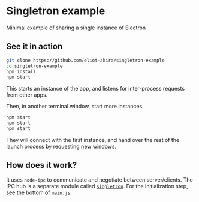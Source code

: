 
# Singletron example

Minimal example of sharing a single instance of Electron

## See it in action

```bash
git clone https://github.com/eliot-akira/singletron-example
cd singletron-example
npm install
npm start
```

This starts an instance of the app, and listens for inter-process requests from other apps.

Then, in another terminal window, start more instances.

```bash
npm start
npm start
npm start
```

They will connect with the first instance, and hand over the rest of the launch process by requesting new windows.

## How does it work?

It uses `node-ipc` to communicate and negotiate between server/clients. The IPC hub is a separate module called [`singletron`](https://github.com/eliot-akira/singletron). For the initialization step, see the bottom of [`main.js`](https://github.com/eliot-akira/singletron-example/blob/master/main.js#L62).
